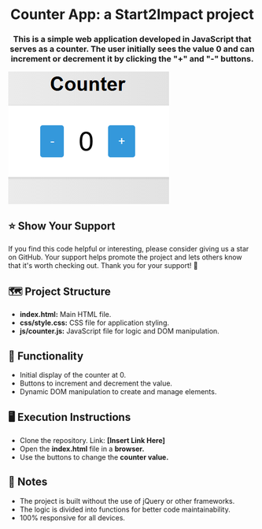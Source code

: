 <h1 align="center">Counter App: a Start2Impact project</h1>
<h3 align="center">This is a simple web application developed in JavaScript that serves as a counter. The user initially sees the value 0 and can increment or decrement it by clicking the "+" and "-" buttons.</h3>

<img align="center" alt="counter-screenshot" src="./test counter/img/counter-screenshot.PNG">

## ⭐️ Show Your Support

If you find this code helpful or interesting, please consider giving us a star on GitHub. Your support helps promote the project and lets others know that it's worth checking out. 
Thank you for your support! 🌟

## 🗺 Project Structure
<ul>
  <li><b>index.html:</b> Main HTML file.</li>
  <li><b>css/style.css:</b> CSS file for application styling.</li>
  <li><b>js/counter.js:</b> JavaScript file for logic and DOM manipulation.</li>
</ul>

## 🙌 Functionality
<ul>
<li>Initial display of the counter at 0.</li>
<li>Buttons to increment and decrement the value.</li>
<li>Dynamic DOM manipulation to create and manage elements.</li>
</ul>

## 🖥️ Execution Instructions
<ul>
<li>Clone the repository. Link: <strong>[Insert Link Here]</strong></li>
<li>Open the <b>index.html</b> file in a <b>browser.</b></li>
<li>Use the buttons to change the <b>counter value.</b></li>
</ul>

## 📜 Notes
<ul>
<li>The project is built without the use of jQuery or other frameworks.</li>
<li>The logic is divided into functions for better code maintainability.</li>
<li>100% responsive for all devices.</li>
</ul>
